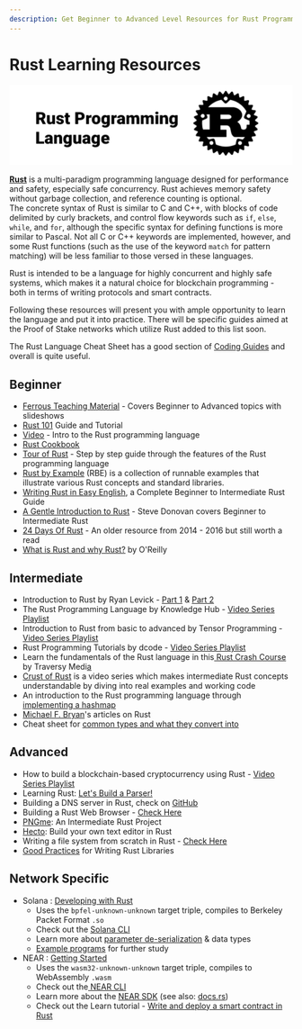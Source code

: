 ```yaml
---
description: Get Beginner to Advanced Level Resources for Rust Programming Language
---
```


# Rust Learning Resources

![](../../.gitbook/assets/rust-programming-language.png)



[**Rust**](https://www.rust-lang.org/learn) is a multi-paradigm programming language designed for performance and safety, especially safe concurrency. Rust achieves memory safety without garbage collection, and reference counting is optional.   
The concrete syntax of Rust is similar to C and C++, with blocks of code delimited by curly brackets, and control flow keywords such as `if`, `else`, `while`, and `for`, although the specific syntax for defining functions is more similar to Pascal. Not all C or C++ keywords are implemented, however, and some Rust functions \(such as the use of the keyword `match` for pattern matching\) will be less familiar to those versed in these languages.  
  
Rust is intended to be a language for highly concurrent and highly safe systems, which makes it a natural choice for blockchain programming - both in terms of writing protocols and smart contracts. 

Following these resources will present you with ample opportunity to learn the language and put it into practice. There will be specific guides aimed at the Proof of Stake networks which utilize Rust added to this list soon.

The Rust Language Cheat Sheet has a good section of [Coding Guides](https://cheats.rs/#coding-guides) and overall is quite useful.

## Beginner

* [Ferrous Teaching Material](https://ferrous-systems.github.io/teaching-material/) - Covers Beginner to Advanced topics with slideshows
* [Rust 101](https://www.ralfj.de/projects/rust-101/main.html) Guide and Tutorial
* [Video](https://youtu.be/agzf6ftEsLU) - Intro to the Rust programming language
* [Rust Cookbook](https://rust-lang-nursery.github.io/rust-cookbook/intro.html) 
* [Tour of Rust](https://tourofrust.com/index.html) - Step by step guide through the features of the Rust programming language
* [Rust by Example](https://doc.rust-lang.org/rust-by-example/) \(RBE\) is a collection of runnable examples that illustrate various Rust concepts and standard libraries.
* [Writing Rust in Easy English](https://dhghomon.github.io/easy_rust/Chapter_3.html), a Complete Beginner to Intermediate Rust Guide
* [A Gentle Introduction to Rust](https://stevedonovan.github.io/rust-gentle-intro/) - Steve Donovan covers Beginner to Intermediate Rust
* [24 Days Of Rust](http://zsiciarz.github.io/24daysofrust/index.html) - An older resource from 2014 - 2016 but still worth a read
* [What is Rust and why Rust?](https://www.oreilly.com/content/why-rust/) by O'Reilly

## Intermediate

* Introduction to Rust by Ryan Levick - [Part 1](https://youtu.be/WnWGO-tLtLA) & [Part 2](https://youtu.be/lLWchWTUFOQ)
* The Rust Programming Language by Knowledge Hub - [Video Series Playlist](https://youtube.com/playlist?list=PL7Y5Yox90r8M9yVblJ2ey_2RHo0frcUsX)
* Introduction to Rust from basic to advanced by Tensor Programming - [Video Series Playlist](https://youtube.com/playlist?list=PLJbE2Yu2zumDF6BX6_RdPisRVHgzV02NW)
* Rust Programming Tutorials by dcode - [Video Series Playlist](https://youtube.com/playlist?list=PLVvjrrRCBy2JSHf9tGxGKJ-bYAN_uDCUL)
* Learn the fundamentals of the Rust language in this[ Rust Crash Course](https://www.youtube.com/watch?v=zF34dRivLOw) by Traversy Medi[a ](https://www.youtube.com/watch?v=zF34dRivLOw)
* [Crust of Rust](https://youtube.com/playlist?list=PLqbS7AVVErFiWDOAVrPt7aYmnuuOLYvOa) is a video series which makes intermediate Rust concepts understandable by diving into real examples and working code
* An introduction to the Rust programming language through[ implementing a hashmap](https://youtu.be/DWNyZXUC1u4)
* [Michael F. Bryan](https://adventures.michaelfbryan.com/tags/rust/)'s articles on Rust
* Cheat sheet for [common types and what they convert into](https://upsuper.github.io/rust-cheatsheet/)

## Advanced

* How to build a blockchain-based cryptocurrency using Rust - [Video Series Playlist](https://youtube.com/playlist?list=PLwnSaD6BDfXL0RiKT_5nOIdxTxZWpPtAv)
* Learning Rust: [Let's Build a Parser!](https://codeandbitters.com/lets-build-a-parser/)
* Building a DNS server in Rust, check on [GitHub](https://github.com/EmilHernvall/dnsguide)
* Building a Rust Web Browser - [Check Here](https://joshondesign.com/tags/browser)
* [PNGme](https://picklenerd.github.io/pngme_book/): An Intermediate Rust Project
* [Hecto](https://www.philippflenker.com/hecto/): Build your own text editor in Rust
* Writing a file system from scratch in Rust - [Check Here](https://blog.carlosgaldino.com/writing-a-file-system-from-scratch-in-rust.html)
* [Good Practices](https://pascalhertleif.de/artikel/good-practices-for-writing-rust-libraries/) for Writing Rust Libraries

## Network Specific

* Solana : [Developing with Rust](https://docs.solana.com/developing/on-chain-programs/developing-rust)
  * Uses the `bpfel-unknown-unknown` target triple, compiles to Berkeley Packet Format `.so` 
  * Check out the [Solana CLI](https://docs.solana.com/cli/install-solana-cli-tools)
  * Learn more about [parameter de-serialization](https://docs.solana.com/developing/on-chain-programs/developing-rust#parameter-deserialization) & data types
  * [Example programs](https://github.com/solana-labs/solana-program-library/tree/master/examples/rust) for further study 
* NEAR : [Getting Started](https://docs.near.org/docs/develop/contracts/rust/intro#getting-started)
  * Uses the `wasm32-unknown-unknown` target triple, compiles to WebAssembly `.wasm`
  * Check out the[ NEAR CLI](https://docs.near.org/docs/tools/near-cli)
  * Learn more about the [NEAR SDK](https://docs.near.org/docs/develop/contracts/rust/near-sdk-rs) \(see also: [docs.rs](https://docs.rs/near-sdk/3.1.0/near_sdk/)\)
  * Check out the Learn tutorial - [Write and deploy a smart contract in Rust](https://learn.figment.io/network-documentation/near/tutorials/write-and-deploy-a-smart-contract-on-near)



